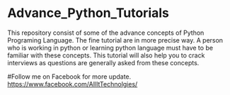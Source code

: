 # Advance_Python_Tutorials
This repository consist of some of the advance concepts of Python Programing Language. The fine tutorial are in more precise way. A person who is working in python or learning python language must have to be familiar with these concepts. This tutorial will also help you to crack interviews as questions are generally asked from these concepts.

#Follow me on Facebook for more update.
https://www.facebook.com/AllItTechnolgies/


